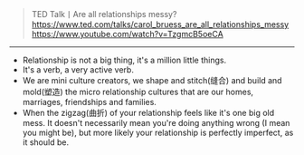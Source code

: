
> TED Talk丨Are all relationships messy?
> https://www.ted.com/talks/carol_bruess_are_all_relationships_messy
> https://www.youtube.com/watch?v=TzgmcB5oeCA

---

- Relationship is not a big thing, it's a million little things.
- It's a verb, a very active verb.
- We are mini culture creators, we shape and stitch(缝合) and build and mold(塑造) the micro relationship cultures that are our homes, marriages, friendships and families.
- When the zigzag(曲折) of your relationship feels like it's one big old mess. It doesn't necessarily mean you're doing anything wrong (I mean you might be), but more likely your relationship is perfectly imperfect, as it should be.
